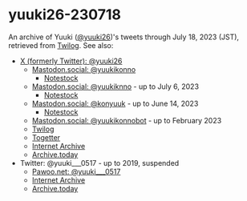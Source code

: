 # yuuki26-230718

An archive of Yuuki ([@yuuki26](https://x.com/yuuki26))'s tweets
through July 18, 2023 (JST), retrieved from
[Twilog](https://twilog.togetter.com/yuuki26).  See also:

* [X (formerly Twitter): @yuuki26](https://x.com/yuuki26)
    * [Mastodon.social: @yuukikonno](https://mastodon.social/@yuukikonno)
        * [Notestock](https://notestock.osa-p.net/@yuukikonno@mastodon.social/view)
    * [Mastodon.social: @yuukiknno](https://mastodon.social/@yuukiknno) - up to July 6, 2023
        * [Notestock](https://notestock.osa-p.net/@yuukiknno@mastodon.social/view)
    * [Mastodon.social: @konyuuk](https://mastodon.social/@konyuuk) - up to June 14, 2023
        * [Notestock](https://notestock.osa-p.net/@konyuuk@mastodon.social/view)
    * [Mastodon.social: @yuukikonnobot](https://mastodon.social/@yuukikonnobot) - up to February 2023
    * [Twilog](https://twilog.togetter.com/yuuki26)
    * [Togetter](https://togetter.com/li/2144709)
    * [Internet Archive](https://web.archive.org/web/*/https://twitter.com/yuuki26/status*)
    * [Archive.today](https://archive.is/https://twitter.com/yuuki26/*)
* Twitter: @yuuki___0517 - up to 2019, suspended
    * [Pawoo.net: @yuuki___0517](https://pawoo.net/@yuuki___0517)
    * [Internet Archive](https://web.archive.org/web/*/https://twitter.com/yuuki___0517/status*)
    * [Archive.today](https://archive.is/https://twitter.com/yuuki___0517/*)
